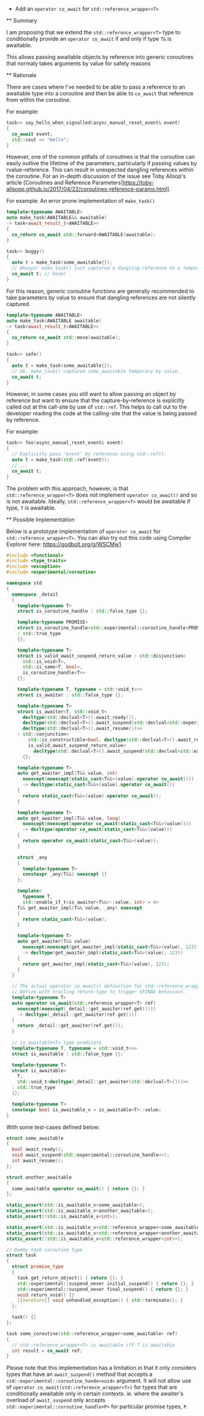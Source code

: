 * Add an `operator co_await` for `std::reference_wrapper<T>`

** Summary

I am proposing that we extend the `std::reference_wrapper<T>` type to conditionally provide an
`operator co_await` if and only if type `T&` is awaitable.

This allows passing awaitable objects by reference into generic coroutines that normaly takes
arguments by value for safety reasons

** Rationale

There are cases where I've needed to be able to pass a reference to an awaitable type into a coroutine
and then be able to `co_await` that reference from within the coroutine.

For example:
```c++
task<> say_hello_when_signalled(async_manual_reset_event& event)
{
  co_await event;
  std::cout << "Hello";
}
```

However, one of the common pitfalls of coroutines is that the coroutine can easily outlive the lifetime of the
parameters, particularly if passing values by rvalue-reference. This can result in unexpected dangling references
within the coroutine. For an in-depth discussion of the issue see Toby Allsop's article
[Coroutines and Reference Parameters|https://toby-allsopp.github.io/2017/04/22/coroutines-reference-params.html].

For example: An error prone implementation of `make_task()`
```c++
template<typename AWAITABLE>
auto make_task(AWAITABLE&& awaitable)
-> task<await_result_t<AWAITABLE>>
{
  co_return co_await std::forward<AWAITABLE(awaitable);
}

task<> buggy()
{
  auto t = make_task(some_awaitable{}); 
  // Whoops! make_task() just captured a dangling reference to a temporary.
  co_await t; // boom!
}
```

For this reason, generic coroutine functions are generally recommended to take parameters by value
to ensure that dangling references are not silently captured.

```c++
template<typename AWAITABLE>
auto make_task(AWAITABLE awaitable)
-> task<await_result_t<AWAITABLE>>
{
  co_return co_await std::move(awaitable);
}

task<> safe()
{
  auto t = make_task(some_awaitable{});
  // Ok. make_task() captured some_awaitable temporary by value.
  co_await t;
}
```

However, in some cases you still want to allow passing an object by reference but want to ensure that the
capture-by-reference is explicitly called out at the call-site by use of `std::ref`.
This helps to call out to the developer reading the code at the calling-site that the value is being
passed by reference.

For example:
```c++
task<> foo(async_manual_reset_event& event)
{
  // Explicitly pass 'event' by reference using std::ref().
  auto t = make_task(std::ref(event));
  // ... 
  co_await t;
}
```

The problem with this approach, however, is that `std::reference_wrapper<T>` does not implement
`operator co_await()` and so is not awaitable. Ideally, `std::reference_wrapper<T>` would be awaitable
if type, `T` is awaitable.

** Possible Implementation

Below is a prototype implementation of `operator co_await` for `std::reference_wrapper<T>`.
You can also try out this code using Compiler Explorer here: https://godbolt.org/g/WSCMw1

```c++
#include <functional>
#include <type_traits>
#include <exception>
#include <experimental/coroutine>

namespace std
{
  namespace _detail
  {
    template<typename T>
    struct is_coroutine_handle : std::false_type {};

    template<typename PROMISE>
    struct is_coroutine_handle<std::experimental::coroutine_handle<PROMISE>>
    : std::true_type
    {};

    template<typename T>
    struct is_valid_await_suspend_return_value : std::disjunction<
      std::is_void<T>,
      std::is_same<T, bool>,
      is_coroutine_handle<T>>
    {};

    template<typename T, typename = std::void_t<>>
    struct is_awaiter : std::false_type {};

    template<typename T>
    struct is_awaiter<T, std::void_t<
      decltype(std::declval<T>().await_ready()),
      decltype(std::declval<T>().await_suspend(std::declval<std::experimental::coroutine_handle<>>())),
      decltype(std::declval<T>().await_resume())>>
    : std::conjunction<
        std::is_constructible<bool, decltype(std::declval<T>().await_ready())>,
        is_valid_await_suspend_return_value<
          decltype(std::declval<T>().await_suspend(std::declval<std::experimental::coroutine_handle<>>()))>>
      {};

    template<typename T>
    auto get_awaiter_impl(T&& value, int)
      noexcept(noexcept(static_cast<T&&>(value).operator co_await()))
      -> decltype(static_cast<T&&>(value).operator co_await())
    {
      return static_cast<T&&>(value).operator co_await();
    }

    template<typename T>
    auto get_awaiter_impl(T&& value, long)
      noexcept(noexcept(operator co_await(static_cast<T&&>(value))))
      -> decltype(operator co_await(static_cast<T&&>(value)))
    {
      return operator co_await(static_cast<T&&>(value));
    }

    struct _any
    {
      template<typename T>
      constexpr _any(T&&) noexcept {}
    };

    template<
      typename T,
      std::enable_if_t<is_awaiter<T&&>::value, int> = 0>
    T&& get_awaiter_impl(T&& value, _any) noexcept
    {
      return static_cast<T&&>(value);
    }

    template<typename T>
    auto get_awaiter(T&& value)
      noexcept(noexcept(get_awaiter_impl(static_cast<T&&>(value), 123)))
      -> decltype(get_awaiter_impl(static_cast<T&&>(value), 123))
    {
      return get_awaiter_impl(static_cast<T&&>(value), 123);
    }
  }

  // The actual operator co_await() definition for std::reference_wrapper<T>
  // Define with trailing return-type to trigger SFINAE behaviour.
  template<typename T>
  auto operator co_await(std::reference_wrapper<T> ref)
    noexcept(noexcept(_detail::get_awaiter(ref.get())))
    -> decltype(_detail::get_awaiter(ref.get()))
  {
    return _detail::get_awaiter(ref.get());
  }
  
  // is_awaitable<T> type predicate
  template<typename T, typename = std::void_t<>>
  struct is_awaitable : std::false_type {};

  template<typename T>
  struct is_awaitable<
    T,
    std::void_t<decltype(_detail::get_awaiter(std::declval<T>()))>>
  : std::true_type
  {};

  template<typename T>
  constexpr bool is_awaitable_v = is_awaitable<T>::value;
}
```

With some test-cases defined below:
```c++
struct some_awaitable
{
  bool await_ready();
  void await_suspend(std::experimental::coroutine_handle<>);
  int await_resume();
};

struct another_awaitable
{
  some_awaitable operator co_await() { return {}; }
};

static_assert(std::is_awaitable_v<some_awaitable>);
static_assert(std::is_awaitable_v<another_awaitable>);
static_assert(!std::is_awaitable_v<int>);

static_assert(std::is_awaitable_v<std::reference_wrapper<some_awaitable>>);
static_assert(std::is_awaitable_v<std::reference_wrapper<another_awaitable>>);
static_assert(!std::is_awaitable_v<std::reference_wrapper<int>>);

// Dummy task coroutine type
struct task
{
  struct promise_type
  {
    task get_return_object() { return {}; }
    std::experimental::suspend_never initial_suspend() { return {}; }
    std::experimental::suspend_never final_suspend() { return {}; }
    void return_void() {}
    [[noreturn]] void unhandled_exception() { std::terminate(); }
  };

  task() {}
};

task some_coroutine(std::reference_wrapper<some_awaitable> ref)
{
  // std::reference_wrapper<T> is awaitable iff T is awaitable
  int result = co_await ref;
}
```

Please note that this implementation has a limitation in that it only considers types that
have an `await_suspend()` method that accepts a `std::experimental::coroutine_hande<void>`
argument. It will not allow use of `operator co_await(std::reference_wrapper<T>)` for types
that are conditionally awaitable only in certain contexts. ie. where the awaiter's overload
of `await_suspend` only accepts `std::experimental::coroutine_handle<P>` for particular promise
types, `P`.

